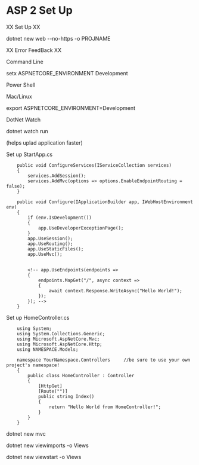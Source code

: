 # ASP 2 Set Up

XX Set Up XX

dotnet new web --no-https -o PROJNAME

XX Error FeedBack XX

Command Line

setx ASPNETCORE_ENVIRONMENT Development

Power Shell

Mac/Linux

export ASPNETCORE_ENVIRONMENT=Development

DotNet Watch

dotnet watch run

(helps uplad application faster)

Set up StartApp.cs

        public void ConfigureServices(IServiceCollection services)
        {
            services.AddSession();
            services.AddMvc(options => options.EnableEndpointRouting = false);
        }

        public void Configure(IApplicationBuilder app, IWebHostEnvironment env)
        {
            if (env.IsDevelopment())
            {
                app.UseDeveloperExceptionPage();
            }
            app.UseSession(); 
            app.UseRouting();
            app.UseStaticFiles();
            app.UseMvc();
            

            <!-- app.UseEndpoints(endpoints =>
            {
                endpoints.MapGet("/", async context =>
                {
                    await context.Response.WriteAsync("Hello World!");
                });
            }); -->
        }
        
Set up HomeController.cs

        using System;
        using System.Collections.Generic;
        using Microsoft.AspNetCore.Mvc;
        using Microsoft.AspNetCore.Http;
        using NAMESPACE.Models;

        namespace YourNamespace.Controllers     //be sure to use your own project's namespace!
        {
            public class HomeController : Controller
            {
                [HttpGet]    
                [Route("")] 
                public string Index()
                {
                    return "Hello World from HomeController!";
                }
            }
        }


dotnet new mvc

dotnet new viewimports -o Views

dotnet new viewstart -o Views